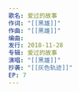 ```yaml
---
歌名: 爱过的故事
作词: "[[黑雄]]"
作曲: "[[黑雄]]"
编曲: 
发行: 2018-11-28
专辑: 爱过的故事
演唱: "[[黑雄]]"
抄袭: "[[灰色轨迹]]"
EP: 7
---
```

